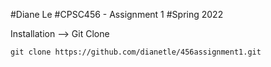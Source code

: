#Diane Le
#CPSC456 - Assignment 1
#Spring 2022

Installation
--> Git Clone

```
git clone https://github.com/dianetle/456assignment1.git
```
